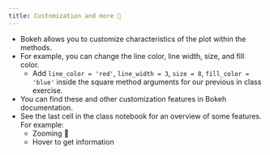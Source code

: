 ```yaml
---
title: Customization and more 🍭
---
```


- Bokeh allows you to customize characteristics of the plot within the methods.
- For example, you can change the line color, line width, size, and fill color.
  - Add `line_color = 'red'`, `line_width = 3`, `size = 8`, `fill_color = 'blue'` inside the square method arguments for our previous in class exercise.
- You can find these and other customization features in Bokeh documentation.
- See the last cell in the class notebook for an overview of some features. For example:
  - Zooming 🔎
  - Hover to get information
